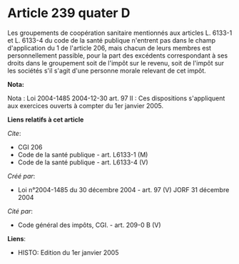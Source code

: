 # Article 239 quater D

Les groupements de coopération sanitaire mentionnés aux articles L. 6133-1 et L. 6133-4 du code de la santé publique
n'entrent pas dans le champ d'application du 1 de l'article 206, mais chacun de leurs membres est personnellement passible,
pour la part des excédents correspondant à ses droits dans le groupement soit de l'impôt sur le revenu, soit de l'impôt sur
les sociétés s'il s'agit d'une personne morale relevant de cet impôt.

**Nota:**

Nota : Loi 2004-1485 2004-12-30 art. 97 II : Ces dispositions s'appliquent aux exercices ouverts à compter du 1er janvier
2005.

**Liens relatifs à cet article**

_Cite_:

  - CGI 206
  - Code de la santé publique - art. L6133-1 (M)
  - Code de la santé publique - art. L6133-4 (V)

_Créé par_:

  - Loi n°2004-1485 du 30 décembre 2004 - art. 97 (V) JORF 31 décembre 2004

_Cité par_:

  - Code général des impôts, CGI. - art. 209-0 B (V)

**Liens**:

  - HISTO: Edition du 1er janvier 2005
